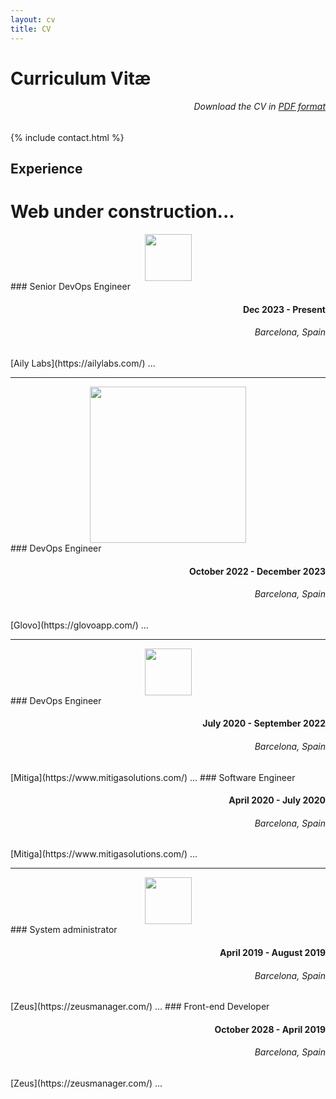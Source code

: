 ```yaml
---
layout: cv
title: CV
---
```


# Curriculum Vitæ
<div id="right-text">
<h6>Download the CV in <a href="/cv.pdf" target="_blank">PDF format</a></h6>
</div>

{% include contact.html %}

## Experience

<style>
#center-image {
    display: flex;
    justify-content: center;
    align-items: center;
}
#right-text {
    text-align: right;
}
</style>
# Web under construction...
<div id="center-image">
<img src="https://ailylabs.com/wp-content/uploads/2021/02/aily-logo.svg" height="75">
</div>
### Senior DevOps Engineer
<div id="right-text">
<h4>Dec 2023 - Present</h4>
<h6>Barcelona, Spain</h6>
</div>
[Aily Labs](https://ailylabs.com/) ...

<hr>
<div id="center-image">
<img src="https://upload.wikimedia.org/wikipedia/commons/9/9e/Glovo_Logo.svg" width="250">
</div>
### DevOps Engineer
<div id="right-text">
<h4>October 2022 - December 2023</h4>
<h6>Barcelona, Spain</h6>
</div>
[Glovo](https://glovoapp.com/) ...

<hr>
<div id="center-image">
<img src="https://assets-global.website-files.com/651c1360f08599a766df6170/651c1360f08599a766df619c_Mitiga%20logo.svg" height="75">
</div>
### DevOps Engineer
<div id="right-text">
<h4>July 2020 - September 2022</h4>
<h6>Barcelona, Spain</h6>
</div>
[Mitiga](https://www.mitigasolutions.com/) ...
### Software Engineer
<div id="right-text">
<h4>April 2020 - July 2020</h4>
<h6>Barcelona, Spain</h6>
</div>
[Mitiga](https://www.mitigasolutions.com/) ...

<hr>
<div id="center-image">
<img src="https://zeusmanager.com/wp-content/uploads/2023/01/LOGO_ZEUS_SVG_3880FF.svg" height="75">
</div>
### System administrator
<div id="right-text">
<h4>April 2019 - August 2019</h4>
<h6>Barcelona, Spain</h6>
</div>
[Zeus](https://zeusmanager.com/) ...
### Front-end Developer
<div id="right-text">
<h4>October 2028 - April 2019</h4>
<h6>Barcelona, Spain</h6>
</div>
[Zeus](https://zeusmanager.com/) ...
